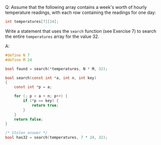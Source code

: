Q: Assume that the following array contains a week's worth of hourly temperature
readings, with each row containing the readings for one day:

```c
int temperatures[7][24];
```

Write a statement that uses the `search` function (see Exercise 7) to search the
entire `temperatures` array for the value 32.

A:

```c
#define N 7
#define M 24

bool found = search(*temperatures, N * M, 32);

bool search(const int *a, int n, int key)
{
	const int *p = a;

	for (; p < a + n; p++) {
		if (*p == key) {
			return true;
		}
	}
	return false;
}
```

```c
/* Stolen answer */
bool has32 = search(temperatures, 7 * 24, 32);
```
